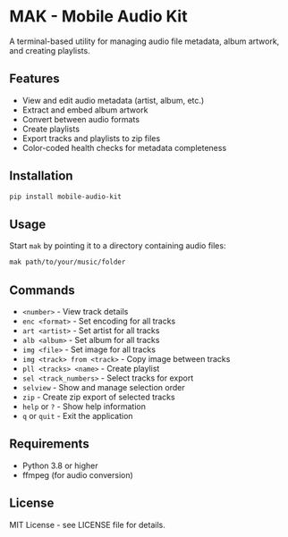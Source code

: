 # MAK - Mobile Audio Kit

A terminal-based utility for managing audio file metadata, album artwork, and creating playlists.

## Features

- View and edit audio metadata (artist, album, etc.)
- Extract and embed album artwork
- Convert between audio formats
- Create playlists
- Export tracks and playlists to zip files
- Color-coded health checks for metadata completeness

## Installation

```bash
pip install mobile-audio-kit
```

## Usage
Start `mak` by pointing it to a directory containing audio files:

```bash
mak path/to/your/music/folder
```

## Commands

- `<number>` - View track details
- `enc <format>` - Set encoding for all tracks
- `art <artist>` - Set artist for all tracks
- `alb <album>` - Set album for all tracks
- `img <file>` - Set image for all tracks
- `img <track> from <track>` - Copy image between tracks
- `pll <tracks> <name>` - Create playlist
- `sel <track_numbers>` - Select tracks for export
- `selview` - Show and manage selection order
- `zip` - Create zip export of selected tracks
- `help` or `?` - Show help information
- `q` or `quit` - Exit the application

## Requirements

- Python 3.8 or higher
- ffmpeg (for audio conversion)

## License

MIT License - see LICENSE file for details.
